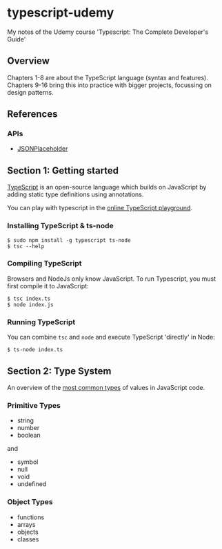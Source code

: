 # typescript-udemy

My notes of the Udemy course 'Typescript: The Complete Developer's Guide'

## Overview

Chapters 1-8 are about the TypeScript language (syntax and features).
Chapters 9-16 bring this into practice with bigger projects, focussing on design patterns.

## References

### APIs

-   [JSONPlaceholder](http://https://jsonplaceholder.typicode.com/)

## Section 1: Getting started

[TypeScript](https://www.typescriptlang.org/) is an open-source language which builds on JavaScript by adding static type definitions using annotations.

You can play with typescript in the [online TypeScript playground](https://www.typescriptlang.org/play).

### Installing TypeScript & ts-node

```
$ sudo npm install -g typescript ts-node
$ tsc --help
```

### Compiling TypeScript

Browsers and NodeJs only know JavaScript. To run Typescript, you must first compile it to JavaScript:

```
$ tsc index.ts
$ node index.js
```

### Running TypeScript

You can combine `tsc` and `node` and execute TypeScript 'directly' in Node:

```
$ ts-node index.ts
```

## Section 2: Type System

An overview of the [most common types](https://www.typescriptlang.org/docs/handbook/2/everyday-types.html) of values in JavaScript code.

### Primitive Types

-   string
-   number
-   boolean

and

-   symbol
-   null
-   void
-   undefined

### Object Types

-   functions
-   arrays
-   objects
-   classes
